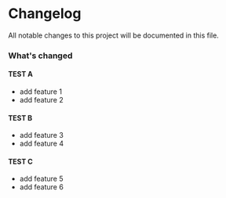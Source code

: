 # Changelog

All notable changes to this project will be documented in this file.

### What's changed

#### <!-- 0 -->TEST A
- add feature 1
- add feature 2

#### <!-- 1 -->TEST B
- add feature 3
- add feature 4

#### <!-- 2 -->TEST C
- add feature 5
- add feature 6

<!-- generated by git-cliff -->